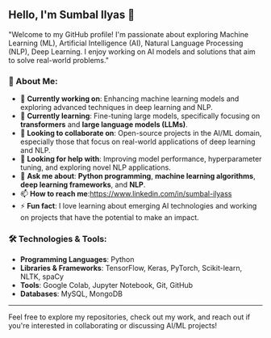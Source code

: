 ## Hello, I'm Sumbal Ilyas 👋

"Welcome to my GitHub profile! I'm passionate about exploring Machine Learning (ML), Artificial Intelligence (AI), Natural Language Processing (NLP), Deep Learning. I enjoy working on AI models and solutions that aim to solve real-world problems."

### 🚀 About Me:
- 🔭 **Currently working on**: Enhancing machine learning models and exploring advanced techniques in deep learning and NLP.
- 🌱 **Currently learning**: Fine-tuning large models, specifically focusing on **transformers** and **large language models (LLMs)**.
- 👯 **Looking to collaborate on**: Open-source projects in the AI/ML domain, especially those that focus on real-world applications of deep learning and NLP.
- 🤔 **Looking for help with**: Improving model performance, hyperparameter tuning, and exploring novel NLP applications.
- 💬 **Ask me about**: **Python programming**, **machine learning algorithms**, **deep learning frameworks**, and **NLP**.
- 📫 **How to reach me**:https://www.linkedin.com/in/sumbal-ilyass
- ⚡ **Fun fact**: I love learning about emerging AI technologies and working on projects that have the potential to make an impact.

### 🛠️ Technologies & Tools:
- **Programming Languages**: Python
- **Libraries & Frameworks**: TensorFlow, Keras, PyTorch, Scikit-learn, NLTK, spaCy
- **Tools**: Google Colab, Jupyter Notebook, Git, GitHub
- **Databases**: MySQL, MongoDB

---

Feel free to explore my repositories, check out my work, and reach out if you're interested in collaborating or discussing AI/ML projects!

